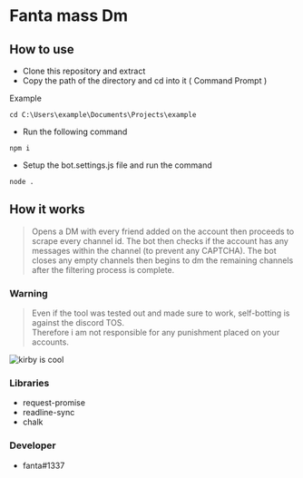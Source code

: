 # Fanta mass Dm
## How to use
* Clone this repository and extract
* Copy the path of the directory and cd into it ( Command Prompt )

Example
```
cd C:\Users\example\Documents\Projects\example
```
* Run the following command

```
npm i
```

* Setup the bot.settings.js file and run the command

```
node . 
```
## How it works
> Opens a DM with every friend added on the account then proceeds to scrape every channel id.
> The bot then checks if the account has any messages within the channel (to prevent any CAPTCHA).
> The bot closes any empty channels
> then begins to dm the remaining channels after the filtering process is complete.

### Warning
> Even if the tool was tested out and made sure to work, self-botting is against the discord TOS.                                
> Therefore i am not responsible for any punishment placed on your accounts. 

![kirby is cool](https://media.tenor.com/L4TD4MWFy40AAAAi/kirby.gif "kirby is cool")
### Libraries 
* request-promise
* readline-sync
* chalk

### Developer
* fanta#1337

